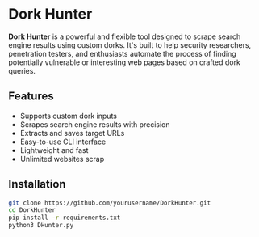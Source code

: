 # Dork Hunter

**Dork Hunter** is a powerful and flexible tool designed to scrape search engine results using custom dorks. It's built to help security researchers, penetration testers, and enthusiasts automate the process of finding potentially vulnerable or interesting web pages based on crafted dork queries.

## Features

- Supports custom dork inputs  
- Scrapes search engine results with precision  
- Extracts and saves target URLs  
- Easy-to-use CLI interface  
- Lightweight and fast  
- Unlimited websites scrap

## Installation

```bash
git clone https://github.com/yourusername/DorkHunter.git
cd DorkHunter
pip install -r requirements.txt
python3 DHunter.py
